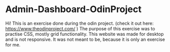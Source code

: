 # Admin-Dashboard-OdinProject
Hi!
This is an exercise done during the odin project. (check it out here: https://www.theodinproject.com/ )
The purpose of this exercise was to practise CSS, mostly grid functionality.
This website was made for desktop and is not responsive. It was not meant to be, because it is only an exercise for me.
